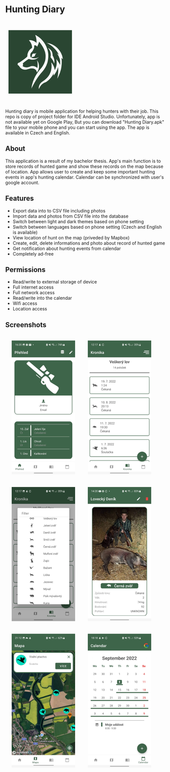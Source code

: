 # Hunting Diary

<img src="readme/ic_launcher_white_wolf-playstore.png" width="200" height="200" hspace="10" vspace="30">

Hunting diary is mobile application for helping hunters with their job. This repo is copy of project folder for IDE Android Studio. Unfortunately, app is not available yet on Google Play, But you can download "Hunting Diary.apk" file to your mobile phone and you can start using the app. The app is available in Czech and English.



## About
This application is a result of my bachelor thesis. App's main function is to store records of hunted game and show these records on the map because of location. App allows user to create and keep some important hunting events in app's hunting calendar. Calendar can be synchronized with user's google account.

## Features
 
 - Export data into to CSV file including photos
 - Import data and photos from CSV file into the database
 - Switch between light and dark themes based on phone setting
 - Switch between languages based on phone setting (Czech and English is available)
 - View location of hunt on the map (priveded by Mapbox)
 - Create, edit, delete informations and photo about record of hunted game
 - Get notification about hunting events from calendar
 - Completely ad-free

## Permissions

- Read/write to external storage of device
- Full internet access
- Full network access
- Read/write into the calendar
- Wifi access
- Location access

## Screenshots

<img src="/readme/homeScreenExample.jpg" align="left" width="200" hspace="20" vspace="20">
<img src="/readme/huntingChronicle.jpg" align="left" width="200" hspace="20" vspace="20">
<img src="/readme/animalEnums.jpg" align="left" width="200" hspace="20" vspace="20">
<img src="/readme/detailItemPart1.jpg" align="left" width="200" hspace="20" vspace="20">
<img src="/readme/detailAnimalMarker.jpg" align="left" width="200" hspace="20" vspace="20">
<img src="/readme/calendarExample.jpg" align="left" width="200" hspace="20" vspace="20">
